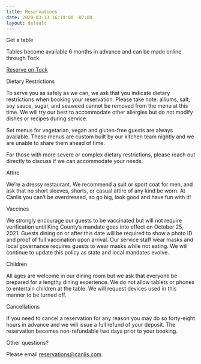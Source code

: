 ```yaml
---
title: Reservations
date: 2020-03-13 16:19:00 -07:00
layout: default
---
```


<p class="Caption">Get a table</p>

<p class="mb0 pb0">Tables become available 6 months in advance and can be made online through Tock. </p>
<p class="mt3 mb2 pb0"><a class="Button NoLine Caption" href="https://www.exploretock.com/canlis/" target="_blank">Reserve on Tock</a></p>

<div class="Caption mb4 mt4">Dietary Restrictions</div>
<p class="mb2 pb0">To serve you as safely as we can, we ask that you indicate dietary restrictions when booking your reservation. Please take note: alliums, salt, soy sauce, sugar, and seaweed cannot be removed from the menu at this time. We will try our best to accommodate other allergies but do not modify dishes or recipes during service. </p>
<p class="mb2 pb0">Set menus for vegetarian, vegan and gluten-free guests are always available. These menus are custom built by our kitchen team nightly and we are unable to share them ahead of time.</p>
<p class="mb0 pb0">For those with more severe or complex dietary restrictions, please reach out directly to discuss if we can accommodate your needs.</p>

<p class="Caption mt4">Attire</p>

<p class="mb0 pb0">We’re a dressy restaurant. We recommend a suit or sport coat for men, and ask that no short sleeves, shorts, or casual attire of any kind be worn. At Canlis you can’t be overdressed, so go big, look good and have fun with it!</p>

<div class="Caption mb4 mt4">Vaccines</div>
<p class="mb0 pb0">We strongly encourage our guests to be vaccinated but will not require verification until King County’s mandate goes into effect on October 25, 2021. Guests dining on or after this date will be required to show a photo ID and proof of full vaccination upon arrival. Our service staff wear masks and local governance requires guests to wear masks while not eating. We will continue to update this policy as state and local mandates evolve.</p>

<div class="Caption mb4 mt4">Children</div>
<p class="mb0 pb0">All ages are welcome in our dining room but we ask that everyone be prepared for a lengthy dining experience. We do not allow tablets or phones to entertain children at the table. We will request devices used in this manner to be turned off. </p>

<div class="Caption mb4 mt4">Cancellations</div>
<p class="mb0 pb0">If you need to cancel a reservation for any reason you may do so forty-eight hours in advance and we will issue a full refund of your deposit. The reservation becomes non-refundable two days prior to your booking.</p>

<div class="Caption mb4 mt4">Other questions?</div>

Please email [reservations@canlis.com](mailto:reservations@canlis.com).
